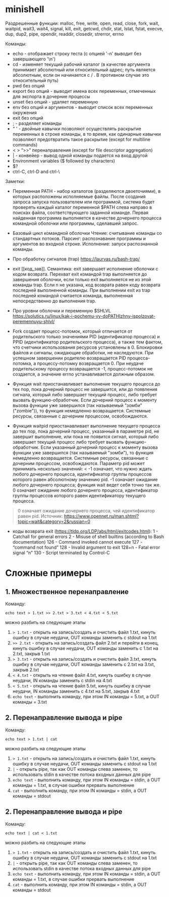 # minishell

Раздрешенные функции:
malloc, free, write, open, read, close, fork, wait, waitpid, wait3, wait4, signal, kill, exit, getcwd, chdir, stat, lstat, fstat, execve, dup, dup2, pipe, opendir, readdir, closedir, strerror, errno

Команды:
- echo - отображает строку теста (с опцией '-n' выводит без завершающего '\n')
- cd - изменяет текущий рабочий каталог (в качестве аргумента принимает абсолютный или относительный адрес; путь является абсолютным, если он начинается с / . В противном случае это относительный путь)
- pwd без опций
- export без опций - выводит имена всех переменных, отмеченных для экспорта в дочерние процессы
- unset без опций - удаляет переменную
- env без опций и аргументов - выводит список всех переменных окружения
- exit без опций
- ; - разделяет команды
- " ' - двойные кавычки позволяют осуществлять раскрытие переменных в строке команды, в то время, как одинарные кавычки позволяют предотвратить такое раскрытие (except for multiline commands)
- < > “>>” перенаправления (except for file descriptor aggregation)
- | - конвейер - вывод одной команды подается на вход другой
- Environment variables ($ followed by characters)
- $?
- ctrl-C, ctrl-D and ctrl-\

Заметки:

* Переменная PATH - набор каталогов (разделяются двоеточиями), в которых расположены исполняемые файлы. После создания запроса запуска пользователем или программой, система будет проверять каждый каталог переменной $PATH слева направо в поисках файла, соответствующего заданной команде. Первая найденная программа выполняется в качестве дочернего процесса командной оболочки или программы, сделавшей запрос.

* Базовый цикл командной оболочки
Чтение: считывание команды со стандартных потоков.
Парсинг: распознавание программы и аргументов во входной строке.
Исполнение: запуск распознанной команды.

* Про обработку сигналов (trap) https://laurvas.ru/bash-trap/

* exit [[код_зав]]. Семантика: exit завершает исполнение оболочки с кодом возврата. Перехват exit командой trap выполняется до завершения оболочки, если только exit выполняется не из этой команды trap. Если n не указана, код возврата равен коду возврата последней выполненной команды. При выполнении exit из trap последней командой считается команда, выполненная непосредственно до выполнения trap.

* Про уровни оболочки и переменную $SHLVL https://solutics.ru/linux/kak-i-pochemu-vy-doPATHlzhny-ispolzovat-peremennuyu-shlvl/

* Fork создает процесс-потомок, который отличается от родительского только значениями PID (идентификатор процесса) и PPID (идентификатор родительского процесса), а также тем фактом, что счетчики использования ресурсов установлены в 0. Блокировки файлов и сигналы, ожидающие обработки, не наследуются. При успешном завершении родителю возвращается PID процесса-потомка, а процессу-потомку возвращается 0. При неудаче родительскому процессу возвращается -1, процесс-потомок не создается, а значение errno устанавливается должным образом.  

* Функция wait приостанавливает выполнение текущего процесса до тех пор, пока дочерний процесс не завершится, или до появления сигнала, который либо завершает текущий процесс, либо требует вызвать функцию-обработчик. Если дочерний процесс к моменту вызова функции уже завершился (так называемый "зомби" ("zombie")), то функция немедленно возвращается. Системные ресурсы, связанные с дочерним процессом, освобождаются. 

* Функция waitpid приостанавливает выполнение текущего процесса до тех пор, пока дочерний процесс, указанный в параметре pid, не завершит выполнение, или пока не появится сигнал, который либо завершает текущий процесс либо требует вызвать функцию-обработчик. Если указанный дочерний процесс к моменту вызова функции уже завершился (так называемый "зомби"), то функция немедленно возвращается. Системные ресурсы, связанные с дочерним процессом, освобождаются. Параметр pid может принимать несколько значений:
< -1
означает, что нужно ждать любого дочернего процесса, идентификатор группы процессов которого равен абсолютному значению pid.
-1
означает ожидание любого дочернего процесса; функция wait ведет себя точно так же.
0
означает ожидание любого дочернего процесса, идентификатор группы процессов которого равен идентификатору текущего процесса.
> 0
означает ожидание дочернего процесса, чей идентификатор равен pid.
Источник: https://www.opennet.ru/man.shtml?topic=wait&category=2&russian=0 

* коды возврата exit (https://tldp.org/LDP/abs/html/exitcodes.html):
1 - Catchall for general errors
2 - Misuse of shell builtins (according to Bash documentation)
126 - Command invoked cannot execute
127 - “command not found”
128 - Invalid argument to exit
128+n - Fatal error signal “n”
130 - Script terminated by Control-C


# Сложные примеры

## 1. Множественное перенаправление
Команду:
```shell script
echo text > 1.txt >> 2.txt > 3.txt < 4.txt < 5.txt
```
можно разбить на следующие этапы
1. `> 1.txt` - открыть на запись/создать и очистить файл 1.txt, кинуть ошибку в случае неудачи, OUT команды заменить с stdout на 1.txt
2. `>> 2.txt` - открыть на запись/создать файл 2.txt и перейти в конец, кинуть ошибку в случае неудачи, OUT команды заменить с 1.txt на 2.txt, закрыв 1.txt
3. `> 3.txt` - открыть на запись/создать и очистить файл 3.txt, кинуть ошибку в случае неудачи, OUT команды заменить с 2.txt на 3.txt, закрыв 2.txt
4. `< 4.txt` - открыть на чтение файл 4.txt, кинуть ошибку в случае неудачи, IN команды заменить с stdin на 4.txt
5. `< 5.txt` - открыть на чтение файл 5.txt, кинуть ошибку в случае неудачи, IN команды заменить с 4.txt на 5.txt, закрыв 4.txt
6. `echo text` - выполнить команду, при этом IN команды = 5.txt, а OUT команды = 3.txt

## 2. Перенаправление вывода и pipe
Команду:
```shell script
echo text > 1.txt | cat
```
можно разбить на следующие этапы
1. `> 1.txt` - открыть на запись/создать и очистить файл 1.txt, кинуть ошибку в случае неудачи, OUT команды заменить с stdout на 1.txt
2. `|` - открыть pipe, так как OUT команды слева заменен, то использовать stdin в качестве потока входных данных для pipe
3. `echo text` - выполнить команду, при этом IN команды = stdin, а OUT команды = 1.txt, в случае ошибки прервать выполнение
4. `cat` - выполнить команду, при этом IN команды = stdin, а OUT команды = stdout

## 2. Перенаправление вывода и pipe
Команду:
```shell script
echo text | cat < 1.txt
```
можно разбить на следующие этапы
1. `> 1.txt` - открыть на запись/создать и очистить файл 1.txt, кинуть ошибку в случае неудачи, OUT команды заменить с stdout на 1.txt
2. `|` - открыть pipe, так как OUT команды слева заменен, то использовать stdin в качестве потока входных данных для pipe
3. `echo text` - выполнить команду, при этом IN команды = stdin, а OUT команды = 1.txt, в случае ошибки прервать выполнение
4. `cat` - выполнить команду, при этом IN команды = stdin, а OUT команды = stdout